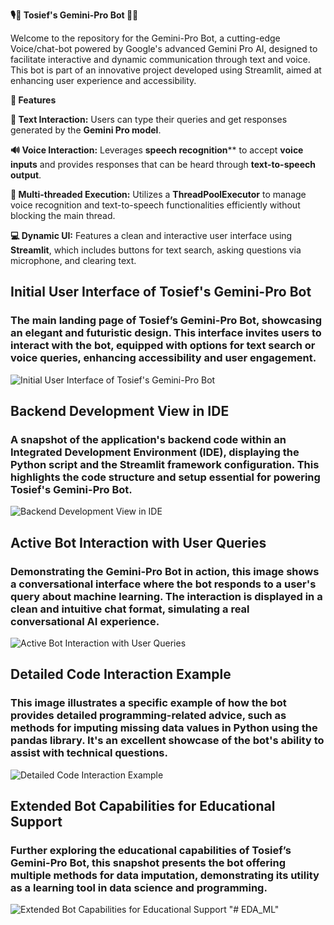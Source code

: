 **🎙️💬 Tosief's Gemini-Pro Bot 🤖🌟**

Welcome to the repository for the Gemini-Pro Bot, a cutting-edge Voice/chat-bot powered by Google's advanced Gemini Pro AI, designed to facilitate interactive and dynamic communication through text and voice. This bot is part of an innovative project developed using Streamlit, aimed at enhancing user experience and accessibility.

**🌟 Features**

**📝 Text Interaction:** Users can type their queries and get responses generated by the **Gemini Pro model**.

**🔊 Voice Interaction:** Leverages **speech recognition**** to accept **voice inputs** and provides responses that can be heard through **text-to-speech output**.

**🧵 Multi-threaded Execution:** Utilizes a **ThreadPoolExecutor** to manage voice recognition and text-to-speech functionalities efficiently without blocking the main thread.

**💻 Dynamic UI:** Features a clean and interactive user interface using **Streamlit**, which includes buttons for text search, asking questions via microphone, and clearing text.



## **Initial User Interface of Tosief's Gemini-Pro Bot**
### **The main landing page of Tosief’s Gemini-Pro Bot, showcasing an elegant and futuristic design. This interface invites users to interact with the bot, equipped with options for text search or voice queries, enhancing accessibility and user engagement.**
![Initial User Interface of Tosief's Gemini-Pro Bot](Snapshots/1.png)


## **Backend Development View in IDE**
### **A snapshot of the application's backend code within an Integrated Development Environment (IDE), displaying the Python script and the Streamlit framework configuration. This highlights the code structure and setup essential for powering Tosief's Gemini-Pro Bot.**
![Backend Development View in IDE](Snapshots/2.png)


## **Active Bot Interaction with User Queries**
### **Demonstrating the Gemini-Pro Bot in action, this image shows a conversational interface where the bot responds to a user's query about machine learning. The interaction is displayed in a clean and intuitive chat format, simulating a real conversational AI experience.**
![Active Bot Interaction with User Queries](Snapshots/3.png)

## **Detailed Code Interaction Example**
### **This image illustrates a specific example of how the bot provides detailed programming-related advice, such as methods for imputing missing data values in Python using the pandas library. It's an excellent showcase of the bot's ability to assist with technical questions.**
![Detailed Code Interaction Example](Snapshots/4.png)


## **Extended Bot Capabilities for Educational Support**
### **Further exploring the educational capabilities of Tosief’s Gemini-Pro Bot, this snapshot presents the bot offering multiple methods for data imputation, demonstrating its utility as a learning tool in data science and programming.**
![Extended Bot Capabilities for Educational Support](Snapshots/5.png)
"# EDA_ML" 
